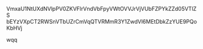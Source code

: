 VmxaU1NtUXdNVlpPV0ZKVFlrVndVbFpyVWtOVVJrVjVUbFZPYkZZd05VTlZS
bEYzVXpCT2RWSnVTbUZrCmVqQTVRMmR3Y1ZwdVl6MEtDbkZzYUE9PQoKbHVj

wqq